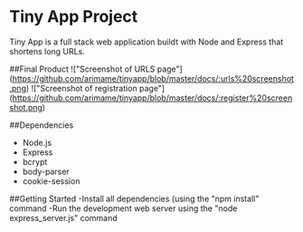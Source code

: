 # Tiny App Project

Tiny App is a full stack web application buildt with Node and Express that shortens long URLs.

##Final Product
!["Screenshot of URLS page"] (https://github.com/arimame/tinyapp/blob/master/docs/:urls%20screenshot.png)
!["Screenshot of registration page"] (https://github.com/arimame/tinyapp/blob/master/docs/:register%20screenshot.png)

##Dependencies
- Node.js
- Express
- bcrypt
- body-parser
- cookie-session

##Getting Started
-Install all dependencies (using the "npm install" command
-Run the development web server using the "node express_server.js" command

